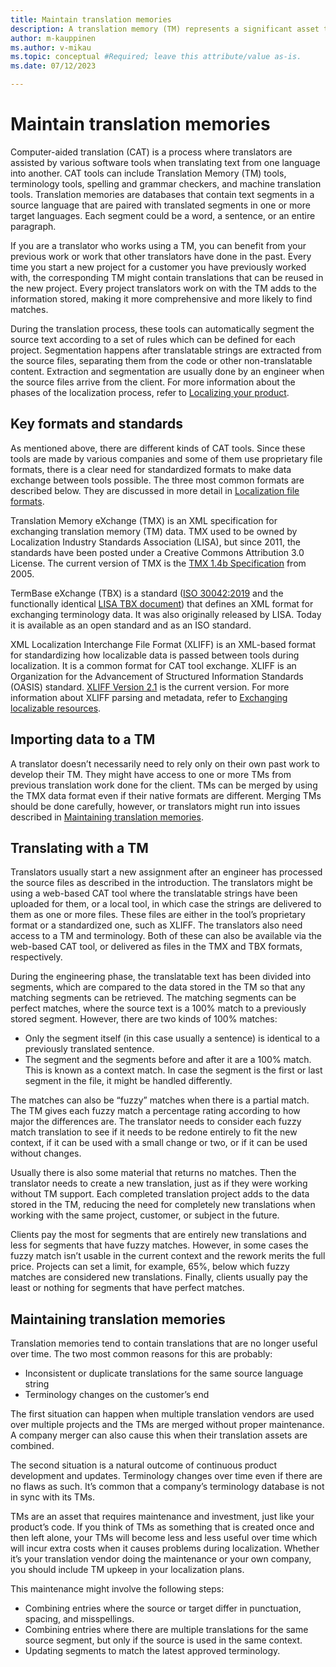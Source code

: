 ```yaml
---
title: Maintain translation memories
description: A translation memory (TM) represents a significant asset that demands careful maintenance.
author: m-kauppinen
ms.author: v-mikau
ms.topic: conceptual #Required; leave this attribute/value as-is.
ms.date: 07/12/2023

--- 
```


# Maintain translation memories

Computer-aided translation (CAT) is a process where translators are assisted by various software tools when translating text from one language into another. CAT tools can include Translation Memory (TM) tools, terminology tools, spelling and grammar checkers, and machine translation tools. Translation memories are databases that contain text segments in a source language that are paired with translated segments in one or more target languages. Each segment could be a word, a sentence, or an entire paragraph.

If you are a translator who works using a TM, you can benefit from your previous work or work that other translators have done in the past. Every time you start a new project for a customer you have previously worked with, the corresponding TM might contain translations that can be reused in the new project. Every project translators work on with the TM adds to the information stored, making it more comprehensive and more likely to find matches.

During the translation process, these tools can automatically segment the source text according to a set of rules which can be defined for each project. Segmentation happens after translatable strings are extracted from the source files, separating them from the code or other non-translatable content. Extraction and segmentation are usually done by an engineer when the source files arrive from the client. For more information about the phases of the localization process, refer to [Localizing your product](localization-overview.md).

## Key formats and standards

As mentioned above, there are different kinds of CAT tools. Since these tools are made by various companies and some of them use proprietary file formats, there is a clear need for standardized formats to make data exchange between tools possible. The three most common formats are described below. They are discussed in more detail in [Localization file formats](localization-file-formats.md).

Translation Memory eXchange (TMX) is an XML specification for exchanging translation memory (TM) data. TMX used to be owned by Localization Industry Standards Association (LISA), but since 2011, the standards have been posted under a Creative Commons Attribution 3.0 License. The current version of TMX is the [TMX 1.4b Specification](https://www.gala-global.org/tmx-14b) from 2005.

TermBase eXchange (TBX) is a standard ([ISO 30042:2019](https://www.iso.org/standard/62510.html) and the functionally identical [LISA TBX document](https://www.gala-global.org/sites/default/files/migrated-pages/docs/tbx_oscar_0.pdf)) that defines an XML format for exchanging terminology data. It was also originally released by LISA. Today it is available as an open standard and as an ISO standard.

XML Localization Interchange File Format (XLIFF) is an XML-based format for standardizing how localizable data is passed between tools during localization. It is a common format for CAT tool exchange. XLIFF is an Organization for the Advancement of Structured Information Standards (OASIS) standard. [XLIFF Version 2.1](http://docs.oasis-open.org/xliff/xliff-core/v2.1/xliff-core-v2.1.html) is the current version. For more information about XLIFF parsing and metadata, refer to [Exchanging localizable resources](exchanging-localizable-resources.md).

## Importing data to a TM

A translator doesn’t necessarily need to rely only on their own past work to develop their TM. They might have access to one or more TMs from previous translation work done for the client. TMs can be merged by using the TMX data format even if their native formats are different. Merging TMs should be done carefully, however, or translators might run into issues described in [Maintaining translation memories](#maintaining-translation-memories).

## Translating with a TM

Translators usually start a new assignment after an engineer has processed the source files as described in the introduction. The translators might be using a web-based CAT tool where the translatable strings have been uploaded for them, or a local tool, in which case the strings are delivered to them as one or more files. These files are either in the tool’s proprietary format or a standardized one, such as XLIFF. The translators also need access to a TM and terminology. Both of these can also be available via the web-based CAT tool, or delivered as files in the TMX and TBX formats, respectively.

During the engineering phase, the translatable text has been divided into segments, which are compared to the data stored in the TM so that any matching segments can be retrieved. The matching segments can be perfect matches, where the source text is a 100% match to a previously stored segment. However, there are two kinds of 100% matches:

- Only the segment itself (in this case usually a sentence) is identical to a previously translated sentence.
- The segment and the segments before and after it are a 100% match. This is known as a context match. In case the segment is the first or last segment in the file, it might be handled differently.

The matches can also be “fuzzy” matches when there is a partial match. The TM gives each fuzzy match a percentage rating according to how major the differences are. The translator needs to consider each fuzzy match translation to see if it needs to be redone entirely to fit the new context, if it can be used with a small change or two, or if it can be used without changes.

Usually there is also some material that returns no matches. Then the translator needs to create a new translation, just as if they were working without TM support. Each completed translation project adds to the data stored in the TM, reducing the need for completely new translations when working with the same project, customer, or subject in the future.

Clients pay the most for segments that are entirely new translations and less for segments that have fuzzy matches. However, in some cases the fuzzy match isn’t usable in the current context and the rework merits the full price. Projects can set a limit, for example, 65%, below which fuzzy matches are considered new translations. Finally, clients usually pay the least or nothing for segments that have perfect matches.

## Maintaining translation memories

Translation memories tend to contain translations that are no longer useful over time. The two most common reasons for this are probably:

- Inconsistent or duplicate translations for the same source language string
- Terminology changes on the customer’s end

The first situation can happen when multiple translation vendors are used over multiple projects and the TMs are merged without proper maintenance. A company merger can also cause this when their translation assets are combined.

The second situation is a natural outcome of continuous product development and updates. Terminology changes over time even if there are no flaws as such. It’s common that a company’s terminology database is not in sync with its TMs.

TMs are an asset that requires maintenance and investment, just like your product’s code. If you think of TMs as something that is created once and then left alone, your TMs will become less and less useful over time which will incur extra costs when it causes problems during localization. Whether it’s your translation vendor doing the maintenance or your own company, you should include TM upkeep in your localization plans.

This maintenance might involve the following steps:

- Combining entries where the source or target differ in punctuation, spacing, and misspellings.
- Combining entries where there are multiple translations for the same source segment, but only if the source is used in the same context.
- Updating segments to match the latest approved terminology.
